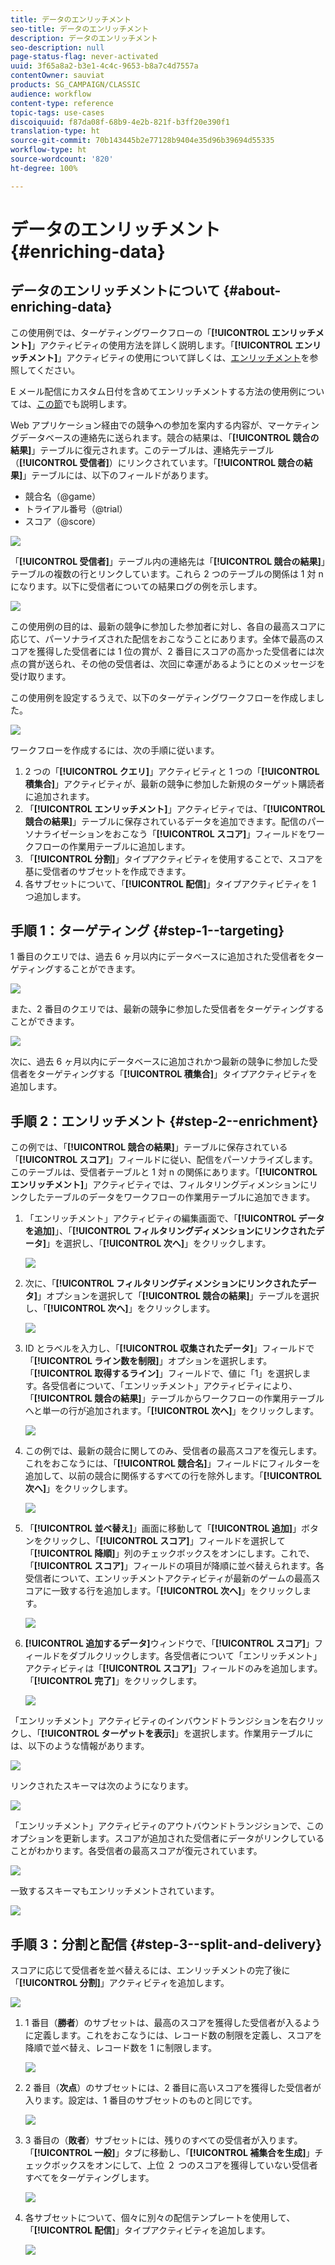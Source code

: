 ```yaml
---
title: データのエンリッチメント
seo-title: データのエンリッチメント
description: データのエンリッチメント
seo-description: null
page-status-flag: never-activated
uuid: 3f65a8a2-b3e1-4c4c-9653-b8a7c4d7557a
contentOwner: sauviat
products: SG_CAMPAIGN/CLASSIC
audience: workflow
content-type: reference
topic-tags: use-cases
discoiquuid: f87da08f-68b9-4e2b-821f-b3ff20e390f1
translation-type: ht
source-git-commit: 70b143445b2e77128b9404e35d96b39694d55335
workflow-type: ht
source-wordcount: '820'
ht-degree: 100%

---
```



# データのエンリッチメント{#enriching-data}

## データのエンリッチメントについて {#about-enriching-data}

この使用例では、ターゲティングワークフローの「**[!UICONTROL エンリッチメント]**」アクティビティの使用方法を詳しく説明します。「**[!UICONTROL エンリッチメント]**」アクティビティの使用について詳しくは、[エンリッチメント](../../workflow/using/enrichment.md)を参照してください。

E メール配信にカスタム日付を含めてエンリッチメントする方法の使用例については、[この節](../../workflow/using/email-enrichment-with-custom-date-fields.md)でも説明します。

Web アプリケーション経由での競争への参加を案内する内容が、マーケティングデータベースの連絡先に送られます。競合の結果は、「**[!UICONTROL 競合の結果]**」テーブルに復元されます。このテーブルは、連絡先テーブル（**[!UICONTROL 受信者]**）にリンクされています。「**[!UICONTROL 競合の結果]**」テーブルには、以下のフィールドがあります。

* 競合名（@game）
* トライアル番号（@trial）
* スコア（@score）

![](assets/uc1_enrich_1.png)

「**[!UICONTROL 受信者]**」テーブル内の連絡先は「**[!UICONTROL 競合の結果]**」テーブルの複数の行とリンクしています。これら 2 つのテーブルの関係は 1 対 n になります。以下に受信者についての結果ログの例を示します。

![](assets/uc1_enrich_2.png)

この使用例の目的は、最新の競争に参加した参加者に対し、各自の最高スコアに応じて、パーソナライズされた配信をおこなうことにあります。全体で最高のスコアを獲得した受信者には 1 位の賞が、2 番目にスコアの高かった受信者には次点の賞が送られ、その他の受信者は、次回に幸運があるようにとのメッセージを受け取ります。

この使用例を設定するうえで、以下のターゲティングワークフローを作成しました。

![](assets/uc1_enrich_3.png)

ワークフローを作成するには、次の手順に従います。

1. 2 つの「**[!UICONTROL クエリ]**」アクティビティと 1 つの「**[!UICONTROL 積集合]**」アクティビティが、最新の競争に参加した新規のターゲット購読者に追加されます。
1. 「**[!UICONTROL エンリッチメント]**」アクティビティでは、「**[!UICONTROL 競合の結果]**」テーブルに保存されているデータを追加できます。配信のパーソナライゼーションをおこなう「**[!UICONTROL スコア]**」フィールドをワークフローの作業用テーブルに追加します。
1. 「**[!UICONTROL 分割]**」タイプアクティビティを使用することで、スコアを基に受信者のサブセットを作成できます。
1. 各サブセットについて、「**[!UICONTROL 配信]**」タイプアクティビティを 1 つ追加します。

## 手順 1：ターゲティング {#step-1--targeting}

1 番目のクエリでは、過去 6 ヶ月以内にデータベースに追加された受信者をターゲティングすることができます。

![](assets/uc1_enrich_4.png)

また、2 番目のクエリでは、最新の競争に参加した受信者をターゲティングすることができます。

![](assets/uc1_enrich_5.png)

次に、過去 6 ヶ月以内にデータベースに追加されかつ最新の競争に参加した受信者をターゲティングする「**[!UICONTROL 積集合]**」タイプアクティビティを追加します。

## 手順 2：エンリッチメント {#step-2--enrichment}

この例では、「**[!UICONTROL 競合の結果]**」テーブルに保存されている「**[!UICONTROL スコア]**」フィールドに従い、配信をパーソナライズします。このテーブルは、受信者テーブルと 1 対 n の関係にあります。「**[!UICONTROL エンリッチメント]**」アクティビティでは、フィルタリングディメンションにリンクしたテーブルのデータをワークフローの作業用テーブルに追加できます。

1. 「エンリッチメント」アクティビティの編集画面で、「**[!UICONTROL データを追加]**」、「**[!UICONTROL フィルタリングディメンションにリンクされたデータ]**」を選択し、「**[!UICONTROL 次へ]**」をクリックします。

   ![](assets/uc1_enrich_6.png)

1. 次に、「**[!UICONTROL フィルタリングディメンションにリンクされたデータ]**」オプションを選択して「**[!UICONTROL 競合の結果]**」テーブルを選択し、「**[!UICONTROL 次へ]**」をクリックします。

   ![](assets/uc1_enrich_7.png)

1. ID とラベルを入力し、「**[!UICONTROL 収集されたデータ]**」フィールドで「**[!UICONTROL ライン数を制限]**」オプションを選択します。「**[!UICONTROL 取得するライン]**」フィールドで、値に「1」を選択します。各受信者について、「エンリッチメント」アクティビティにより、「**[!UICONTROL 競合の結果]**」テーブルからワークフローの作業用テーブルへと単一の行が追加されます。「**[!UICONTROL 次へ]**」をクリックします。

   ![](assets/uc1_enrich_8.png)

1. この例では、最新の競合に関してのみ、受信者の最高スコアを復元します。これをおこなうには、「**[!UICONTROL 競合名]**」フィールドにフィルターを追加して、以前の競合に関係するすべての行を除外します。「**[!UICONTROL 次へ]**」をクリックします。

   ![](assets/uc1_enrich_9.png)

1. 「**[!UICONTROL 並べ替え]**」画面に移動して「**[!UICONTROL 追加]**」ボタンをクリックし、「**[!UICONTROL スコア]**」フィールドを選択して「**[!UICONTROL 降順]**」列のチェックボックスをオンにします。これで、「**[!UICONTROL スコア]**」フィールドの項目が降順に並べ替えられます。各受信者について、エンリッチメントアクティビティが最新のゲームの最高スコアに一致する行を追加します。「**[!UICONTROL 次へ]**」をクリックします。

   ![](assets/uc1_enrich_10.png)

1. **[!UICONTROL 追加するデータ]**&#x200B;ウィンドウで、「**[!UICONTROL スコア]**」フィールドをダブルクリックします。各受信者について「エンリッチメント」アクティビティは「**[!UICONTROL スコア]**」フィールドのみを追加します。「**[!UICONTROL 完了]**」をクリックします。

   ![](assets/uc1_enrich_11.png)

「エンリッチメント」アクティビティのインバウンドトランジションを右クリックし、「**[!UICONTROL ターゲットを表示]**」を選択します。作業用テーブルには、以下のような情報があります。

![](assets/uc1_enrich_13.png)

リンクされたスキーマは次のようになります。

![](assets/uc1_enrich_15.png)

「エンリッチメント」アクティビティのアウトバウンドトランジションで、このオプションを更新します。スコアが追加された受信者にデータがリンクしていることがわかります。各受信者の最高スコアが復元されています。

![](assets/uc1_enrich_12.png)

一致するスキーマもエンリッチメントされています。

![](assets/uc1_enrich_14.png)

## 手順 3：分割と配信 {#step-3--split-and-delivery}

スコアに応じて受信者を並べ替えるには、エンリッチメントの完了後に「**[!UICONTROL 分割]**」アクティビティを追加します。

![](assets/uc1_enrich_18.png)

1. 1 番目（**勝者**）のサブセットは、最高のスコアを獲得した受信者が入るように定義します。これをおこなうには、レコード数の制限を定義し、スコアを降順で並べ替え、レコード数を 1 に制限します。

   ![](assets/uc1_enrich_16.png)

1. 2 番目（**次点**）のサブセットには、2 番目に高いスコアを獲得した受信者が入ります。設定は、1 番目のサブセットのものと同じです。

   ![](assets/uc1_enrich_17.png)

1. 3 番目の（**敗者**）サブセットには、残りのすべての受信者が入ります。「**[!UICONTROL 一般]**」タブに移動し、「**[!UICONTROL 補集合を生成]**」チェックボックスをオンにして、上位 ２ つのスコアを獲得していない受信者すべてをターゲティングします。

   ![](assets/uc1_enrich_19.png)

1. 各サブセットについて、個々に別々の配信テンプレートを使用して、「**[!UICONTROL 配信]**」タイプアクティビティを追加します。

   ![](assets/uc1_enrich_20.png)

